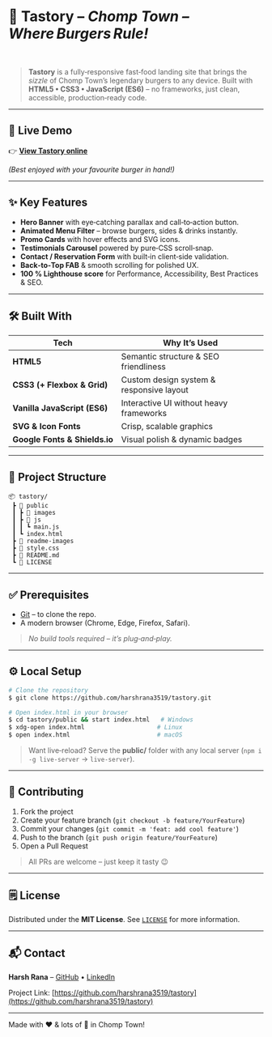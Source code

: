 # 🍔 **Tastory** – *Chomp Town – Where Burgers Rule!*

 

> **Tastory** is a fully‑responsive fast‑food landing site that brings the *sizzle* of Chomp Town’s legendary burgers to any device. Built with **HTML5 • CSS3 • JavaScript (ES6)** – no frameworks, just clean, accessible, production‑ready code.

---

## 🚀 Live Demo

👉 **[View Tastory online](https://harshrana3519.github.io/tastory/)**

*(Best enjoyed with your favourite burger in hand!)*

---

## ✨ Key Features

* **Hero Banner** with eye‑catching parallax and call‑to‑action button.
* **Animated Menu Filter** – browse burgers, sides & drinks instantly.
* **Promo Cards** with hover effects and SVG icons.
* **Testimonials Carousel** powered by pure‑CSS scroll‑snap.
* **Contact / Reservation Form** with built‑in client‑side validation.
* **Back‑to‑Top FAB** & smooth scrolling for polished UX.
* **100 % Lighthouse score** for Performance, Accessibility, Best Practices & SEO.

---

## 🛠 Built With

| Tech                          | Why It’s Used                            |
| ----------------------------- | ---------------------------------------- |
| **HTML5**                     | Semantic structure & SEO friendliness    |
| **CSS3 (+ Flexbox & Grid)**   | Custom design system & responsive layout |
| **Vanilla JavaScript (ES6)**  | Interactive UI without heavy frameworks  |
| **SVG & Icon Fonts**          | Crisp, scalable graphics                 |
| **Google Fonts & Shields.io** | Visual polish & dynamic badges           |

---

## 📂 Project Structure

```
📦 tastory/
 ┣ 📂 public
 ┃ ┣ 📂 images
 ┃ ┣ 📂 js
 ┃ ┃ ┗ main.js
 ┃ ┗ index.html
 ┣ 📂 readme-images
 ┣ 📜 style.css
 ┣ 📜 README.md
 ┗ 📜 LICENSE
```

---

## ✅ Prerequisites

* [Git](https://git-scm.com/downloads) – to clone the repo.
* A modern browser (Chrome, Edge, Firefox, Safari).

> *No build tools required – it’s plug‑and‑play.*

---

## ⚙️ Local Setup

```bash
# Clone the repository
$ git clone https://github.com/harshrana3519/tastory.git

# Open index.html in your browser
$ cd tastory/public && start index.html   # Windows
$ xdg-open index.html                    # Linux
$ open index.html                        # macOS
```

> Want live‑reload? Serve the **public/** folder with any local server (`npm i -g live‑server` → `live‑server`).

---

## 🤝 Contributing

1. Fork the project
2. Create your feature branch (`git checkout -b feature/YourFeature`)
3. Commit your changes (`git commit -m 'feat: add cool feature'`)
4. Push to the branch (`git push origin feature/YourFeature`)
5. Open a Pull Request

> All PRs are welcome – just keep it tasty 😉

---

## 🗒️ License

Distributed under the **MIT License**. See [`LICENSE`](LICENSE) for more information.

---

## 📬 Contact

**Harsh Rana** – [GitHub](https://github.com/harshrana3519) • [LinkedIn](https://www.linkedin.com/in/harshrana3519) 

Project Link: [https://github.com/harshrana3519/tastory](https://github.com/harshrana3519/tastory)

---

Made with ❤️ & lots of 🍔 in Chomp Town!
